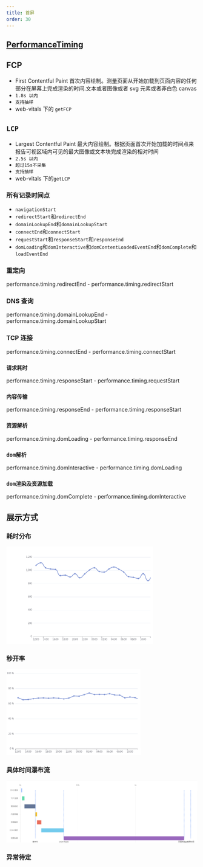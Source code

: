```yaml
---
title: 首屏
order: 30
---
```


## [PerformanceTiming](https://developer.mozilla.org/zh-CN/docs/Web/API/PerformanceTiming)

## FCP

- First Contentful Paint 首次内容绘制。测量页面从开始加载到页面内容的任何部分在屏幕上完成渲染的时间.文本或者图像或者 svg 元素或者非白色 canvas
- `1.8s 以内`
- `支持抽样`
- web-vitals 下的 `getFCP`

## `LCP`

- Largest Contentful Paint 最大内容绘制。根据页面首次开始加载的时间点来报告可视区域内可见的最大图像或文本块完成渲染的相对时间
- `2.5s 以内`
- `超过15s不采集`
- `支持抽样`
- web-vitals 下的`getLCP`

### 所有记录时间点

- `navigationStart`
- `redirectStart`和`redirectEnd`
- `domainLookupEnd`和`domainLookupStart`
- `connectEnd`和`connectStart`
- `requestStart`和`responseStart`和`responseEnd`
- `domLoading`和`domInteractive`和`domContentLoadedEventEnd`和`domComplete`和`loadEventEnd`

### 重定向

performance.timing.redirectEnd - performance.timing.redirectStart

### DNS 查询

performance.timing.domainLookupEnd - performance.timing.domainLookupStart

### TCP 连接

performance.timing.connectEnd - performance.timing.connectStart

### `请求耗时`

performance.timing.responseStart - performance.timing.requestStart

### `内容传输`

performance.timing.responseEnd - performance.timing.responseStart

### `资源解析`

performance.timing.domLoading - performance.timing.responseEnd

### `dom解析`

performance.timing.domInteractive - performance.timing.domLoading

### `dom渲染及资源加载`

performance.timing.domComplete - performance.timing.domInteractive

## 展示方式

### 耗时分布

![耗时分布](../../assets/browser/firstScreenTime.png)

### 秒开率

![秒开率](../../assets/browser/firstScreenRatio.png)

### 具体时间瀑布流

![具体时间瀑布流](../../assets/browser/firstScreenTimeDetail.png)

### 异常待定
